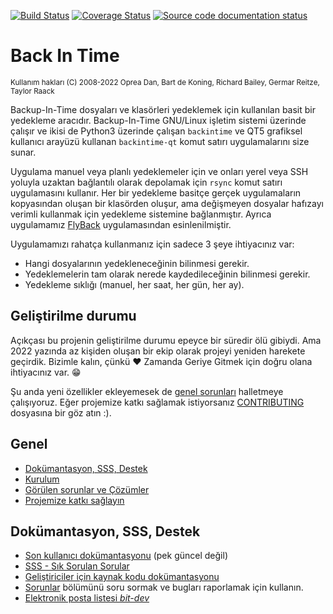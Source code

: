 [![Build Status](https://app.travis-ci.com/bit-team/backintime.svg?branch=master)](https://app.travis-ci.com/bit-team/backintime)
[![Coverage Status](https://coveralls.io/repos/github/bit-team/backintime/badge.svg?branch=master)](https://coveralls.io/github/bit-team/backintime?branch=master)
[![Source code documentation status](https://readthedocs.org/projects/backintime-dev/badge/?version=latest)](http://backintime.readthedocs.org/projects/backintime-dev/en/latest/?badge=latest)

# Back In Time
<sub>Kullanım hakları (C) 2008-2022 Oprea Dan, Bart de Koning, Richard Bailey,
Germar Reitze, Taylor Raack<sub>
 
Backup-In-Time dosyaları ve klasörleri yedeklemek için kullanılan basit bir yedekleme aracıdır.
Backup-In-Time GNU/Linux işletim sistemi üzerinde çalışır ve ikisi de Python3 üzerinde çalışan 
`backintime` ve QT5 grafiksel kullanıcı arayüzü kullanan `backintime-qt` komut satırı uygulamalarını 
size sunar.

Uygulama manuel veya planlı yedeklemeler için ve onları yerel veya SSH yoluyla uzaktan
bağlantılı olarak depolamak için `rsync` komut satırı uygulamasını kullanır. Her bir yedekleme
basitçe gerçek uygulamaların kopyasından oluşan bir klasörden oluşur, ama değişmeyen dosyalar
hafızayı verimli kullanmak için yedekleme sistemine bağlanmıştır. Ayrıca uygulamamız [FlyBack](https://en.wikipedia.org/wiki/FlyBack)
uygulamasından esinlenilmiştir.
  
Uygulamamızı rahatça kullanmanız için sadece 3 şeye ihtiyacınız var:

* Hangi dosyalarının yedekleneceğinin bilinmesi gerekir.
* Yedeklemelerin tam olarak nerede kaydedileceğinin bilinmesi gerekir.
* Yedekleme sıklığı (manuel, her saat, her gün, her ay).
  
## Geliştirilme durumu

Açıkçası bu projenin geliştirilme durumu epeyce bir süredir ölü gibiydi. Ama 2022 yazında
az kişiden oluşan bir ekip olarak projeyi yeniden harekete geçirdik. 
Bizimle kalın, çünkü ♥️ Zamanda Geriye Gitmek için doğru olana ihtiyacınız var. 😁

Şu anda yeni özellikler ekleyemesek de [genel sorunları](https://github.com/bit-team/backintime/issues?q=is%3Aissue+is%3Aopen+label%3AHigh)
halletmeye çalışıyoruz. Eğer projemize katkı sağlamak istiyorsanız [CONTRIBUTING](CONTRIBUTING.md) dosyasına bir göz atın :).
  
## Genel

- [Dokümantasyon, SSS, Destek](#documentation-faqs-support)
- [Kurulum](#installation)
- [Görülen sorunlar ve Çözümler](#known-problems-and-workarounds)
- [Projemize katkı sağlayın](CONTRIBUTING.md)

## Dokümantasyon, SSS, Destek

 * [Son kullanıcı dokümantasyonu](https://backintime.readthedocs.org/) (pek güncel değil)
 * [SSS - Sık Sorulan Sorular](FAQ.md)
 * [Geliştiriciler için kaynak kodu dokümantasyonu](https://backintime-dev.readthedocs.org)
 * [Sorunlar](https://github.com/bit-team/backintime/issues) bölümünü soru sormak ve bugları raporlamak için kullanın.
 * [Elektronik posta listesi _bit-dev_](https://mail.python.org/mailman3/lists/bit-dev.python.org/)
